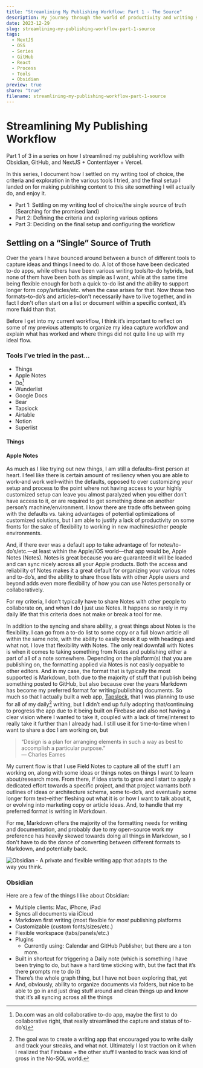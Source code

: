 ```yaml
---
title: "Streamlining My Publishing Workflow: Part 1 - The Source"
description: My journey through the world of productivity and writing software and what I ultimately settled on.
date: 2023-12-29
slug: streamlining-my-publishing-workflow-part-1-source
tags:
  - NextJS
  - OSS
  - Series
  - GitHub
  - React
  - Process
  - Tools
  - Obsidian
preview: true
share: "true"
filename: streamlining-my-publishing-workflow-part-1-source
---
```


# Streamlining My Publishing Workflow
<Subheading>Part 1 of 3 in a series on how I streamlined my publishing workflow with Obsidian, GitHub, and NextJS + Contentlayer + Vercel.</Subheading>

In this series, I document how I settled on my writing tool of choice, the criteria and exploration in the various tools I tried, and the final setup I landed on for making publishing content to this site something I will actually do, and enjoy it.

- Part 1: Settling on my writing tool of choice/the single source of truth (Searching for the promised land)
- Part 2: Defining the criteria and exploring various options
- Part 3: Deciding on the final setup and configuring the workflow

## Settling on a “Single” Source of Truth
Over the years I have bounced around between a bunch of different tools to capture ideas and things I need to do. A lot of those have been dedicated to-do apps, while others have been various writing tools/to-do hybrids, but none of them have been both as simple as I want, while at the same time being flexible enough for both a quick to-do list and the ability to support longer form copy/articles/etc. when the case arises for that. Now those two formats–to-do’s and articles–don’t necessarily have to live together, and in fact I don't often start on a list or document within a specific context, it’s more fluid than that.

Before I get into my current workflow, I think it’s important to reflect on some of my previous attempts to organize my idea capture workflow and explain what has worked and where things did not quite line up with my ideal flow.
### Tools I’ve tried in the past...
- Things
- Apple Notes
- Do[^1]
- Wunderlist
- Google Docs
- Bear
- Tapslock
- Airtable
- Notion
- Superlist

#### Things


#### Apple Notes
As much as I like trying out new things, I am still a defaults–first person at heart. I feel like there is certain amount of resiliency when you are able to work–and work well–within the defaults, opposed to over customizing your setup and process to the point where not having access to your highly customized setup can leave you almost paralyzed when you either don’t have access to it, or are required to get something done on another person’s machine/environment. I know there are trade offs between going with the defaults vs. taking advantages of potential optimizations of customized solutions, but I am able to justify a lack of productivity on some fronts for the sake of flexibility to working in new machines/other people environments.

And, if there ever was a default app to take advantage of for notes/to-do’s/etc.—at least within the Apple/iOS world—that app would be, Apple Notes (Notes). Notes is great because you are guaranteed it will be loaded and can sync nicely across all your Apple products. Both the access and reliability of Notes makes it a great default for organizing your various notes and to-do’s, and the ability to share those lists with other Apple users and beyond adds even more flexibility of how you can use Notes personally or collaboratively.

For my criteria, I don’t typically have to share Notes with other people to collaborate on, and when I do I just use Notes. It happens so rarely in my daily life that this criteria does not make or break a tool for me.

In addition to the syncing and share ability, a great things about Notes is the flexibility. I can go from a to-do list to some copy or a full blown article all within the same note, with the ability to easily break it up with headings and what not. I love that flexibility with Notes. The only real downfall with Notes is when it comes to taking  something from Notes and publishing either a part of all of a note somewhere. Depending on the platform(s) that you are publishing on, the formatting applied via Notes is not easily copyable to other editors. And in my case, the format that is typically the most supported is Markdown, both due to the majority of stuff that I publish being something posted to GitHub, but also because over the years Markdown has become my preferred format for writing/publishing documents. So much so that I actually built a web app, [Tapslock](https://www.tapslock.com), that I was planning to use for all of my daily[^2] writing, but I didn’t end up fully adopting that/continuing to progress the app due to it being built on Firebase and also not having a clear vision where I wanted to take it, coupled with a lack of time/interest to really take it further than I already had. I still use it for time-to-time when I want to share a doc I am working on, but 

>“Design is a plan for arranging elements in such a way as best to accomplish a particular purpose.”  
― Charles Eames

My current flow is that I use Field Notes to capture all of the stuff I am working on, along with some ideas or things notes on things I want to learn about/research more. From there, if idea starts to grow and I start to apply a dedicated effort towards a specific project, and that project warrants both outlines of ideas or architecture schema, some to-do’s, and eventually some longer form text–either fleshing out what it is or how I want to talk about it, or evolving into marketing copy or article ideas. And, to handle that my preferred format is writing in Markdown.

For me, Markdown offers the majority of the formatting needs for writing and documentation, and probably due to my open-source work my preference has heavily skewed towards doing all things in Markdown, so I don't have to do the dance of converting between different formats to Markdown, and potentially back.


![Obsidian - A private and flexible writing app that adapts to the way you think.](/attachments/obsidian-w-caption.png "Obsidian - A private and flexible writing app that adapts to the way you think.")
### Obsidian

Here are a few of the things I like about Obsidian:

- Multiple clients: Mac, iPhone, iPad
- Syncs all documents via iCloud
- Markdown first writing (most flexible for _most_ publishing platforms
- Customizable (custom fonts/sizes/etc.)
- Flexible workspace (tabs/panels/etc.)
- Plugins
	- Currently using: Calendar and GitHub Publisher, but there are a ton more.
- Built in shortcut for triggering a Daily note (which is something I have been trying to do, but have a hard time sticking with, but the fact that it’s there prompts me to do it)
- There’s the whole graph thing, but I have not been exploring that, yet
- And, obviously, ability to organize documents via folders, but nice to be able to go in and just drag stuff around and clean things up and know that it’s all syncing across all the things


[^1]: Do.com was an old collaborative to-do app, maybe the first to do collaborative right, that really streamlined the capture and status of to-do’s)
[^2]: The goal was to create a writing app that encouraged you to write daily and track your streaks, and what not. Ultimately I lost traction on it when I realized that Firebase + the other stuff I wanted to track was kind of gross in the No-SQL world. 